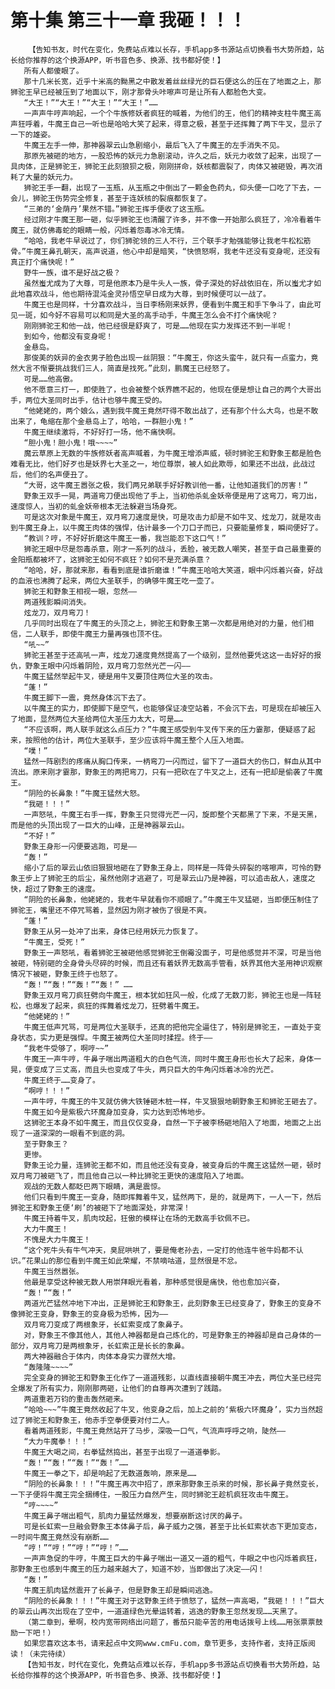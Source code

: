 # 第十集 第三十一章 我砸！！！
        【告知书友，时代在变化，免费站点难以长存，手机app多书源站点切换看书大势所趋，站长给你推荐的这个换源APP，听书音色多、换源、找书都好使！】
       所有人都傻眼了。
       那十几米长宽，近乎十米高的黝黑之中散发着丝丝绿光的巨石便这么的压在了地面之上，那狮驼王早已经被压到了地面以下，刚才那骨头咔嚓声可是让所有人都脸色大变。
       “大王！”“大王！”“大王！”“大王！”……
       一声声牛哼声响起，一个个牛族修妖者疯狂的喊着，为他们的王，他们的精神支柱牛魔王高声狂呼着，牛魔王自己一听也是哈哈大笑了起来，得意之极，甚至于还挥舞了两下牛叉，显示了一下的雄姿。
       牛魔王左手一伸，那神器翠云山急剧缩小，最后飞入了牛魔王的左手消失不见。
       那原先被砸的地方，一股恐怖的妖元力急剧滚动，许久之后，妖元力收敛了起来，出现了一具肉体，正是狮驼王，狮驼王此刻狼狈之极，刚刚拼命，妖核都震裂了，肉体又被砸毁，再次消耗了大量的妖元力。
       狮驼王手一翻，出现了一玉瓶，从玉瓶之中倒出了一颗金色药丸，仰头便一口吃了下去，一会儿，狮驼王伤势完全修复，甚至于连妖核的裂痕都恢复了。
       “三弟的‘金荫丹’果然不错。”狮驼王挥手便收了这玉瓶。
       经过刚才牛魔王那一砸，似乎狮驼王也清醒了许多，并不像一开始那么疯狂了，冷冷看着牛魔王，就仿佛毒蛇的眼睛一般，闪烁着怨毒冰冷无情。
       “哈哈，我老牛早说过了，你们狮驼领的三人不行，三个联手才勉强能够让我老牛松松筋骨。”牛魔王鼻孔朝天，高声说道，他心中却是暗笑，“快愤怒啊，我老牛还没有变身呢，还没有真正打个痛快呢！”
       野牛一族，谁不是好战之极？
       虽然蚩尤成为了大尊，可是他原本乃是牛头人一族，骨子深处的好战依旧在，所以蚩尤才如此地喜欢战斗，他也期待混沌金灵孙悟空早日成为大尊，到时候便可以一战了。
       牛魔王也是同样，十分喜欢战斗，当日李杨刚来妖界，便看到牛魔王和手下争斗了，由此可见一斑，如今好不容易可以和同是大圣的高手动手，牛魔王怎么会不打个痛快呢？
       刚刚狮驼王和他一战，他已经很是舒爽了，可是……他现在实力发挥还不到一半呢！
       到如今，他都没有变身呢！
       金悬岛。
       那俊美的妖异的金衣男子脸色出现一丝阴狠：“牛魔王，你这头蛮牛，就只有一点蛮力，竟然大言不惭要挑战我们三人，简直是找死。”此刻，鹏魔王已经怒了。
       可是……他高傲。
       他不愿意三打一，即使胜了，也会被整个妖界瞧不起的，他现在便是想让自己的两个大哥出手，两位大圣同时出手，估计也够牛魔王受的。
       “他姥姥的，两个娘么，遇到我牛魔王竟然吓得不敢出战了，还有那个什么大鸟，也是不敢出来了，龟缩在那个金悬岛上了，哈哈，一群胆小鬼！”
       牛魔王继续激将，不好好打一场，他不痛快啊。
       “胆小鬼！胆小鬼！哦~~~~”
       魔云草原上无数的牛族修妖者高声喊着，为牛魔王增添声威，顿时狮驼王和野象王都是脸色难看无比，他们好歹也是妖界七大圣之一，地位尊崇，被人如此欺辱，如果还不出战，此战过后，他们的名声便丑了。
       “大哥，这牛魔王嚣张之极，我们两兄弟联手好好教训他一番，让他知道我们的厉害！”
       野象王双手一晃，两道弯刀便出现他了手上，当初他杀虬金妖帝便是用了这弯刀，弯刀出，速度惊人，当初的虬金妖帝根本无法躲避当场身死。
       可是这次对象是牛魔王，双月弯刀速度是快，可是攻击力却是不如牛叉、炫龙刀，就是攻击到牛魔王身上，以牛魔王肉体的强悍，估计最多一个刀口子而已，只要能量修复，瞬间便好了。
       “教训？哼，不好好折磨这牛魔王一番，我岂能忍下这口气！”
       狮驼王眼中尽是怨毒杀意，刚才一系列的战斗，丢脸，被无数人嘲笑，甚至于自己最重要的金阳瓶都被坏了，这狮驼王如何不疯狂？如何不是充满杀意？
       “哈哈，好，那就来那，看看到底是谁折磨谁！”牛魔王哈哈大笑道，眼中闪烁着兴奋，好战的血液也沸腾了起来，两位大圣联手，的确够牛魔王吃一壶了。
       狮驼王和野象王相视一眼，忽然——
       两道残影瞬间消失。
       炫龙刀，双月弯刀！
       几乎同时出现在了牛魔王的头顶之上，狮驼王和野象王第一次都是用绝对的力量，他们相信，二人联手，即使牛魔王力量再强也顶不住。
       “吼~~”
       狮驼王甚至于还高吼一声，炫龙刀速度竟然提高了一个级别，显然他要凭这这一击好好的报仇，野象王眼中闪烁着阴险，双月弯刀忽然光芒一闪——
       牛魔王猛然举起牛叉，硬是用牛叉要顶住两位大圣的攻击。
       “蓬！”
       牛魔王脚下一震，竟然身体沉下去了。
       以牛魔王的实力，即使脚下是空气，也能够保证凌空站着，不会沉下去，可是现在却被压入了地面，显然两位大圣给两位大圣压力太大，可是……
       “不应该啊，两人联手就这么点压力？”牛魔王感受到牛叉传下来的压力霎那，便疑惑了起来，按照他的估计，两位大圣联手，至少应该将牛魔王整个人压入地面。
       “噗！”
       猛然一阵剧烈的疼痛从胸口传来，一柄弯刀一闪而过，留下了一道巨大的伤口，鲜血从其中流出。原来刚才霎那，野象王的两把弯刀，只有一把砍在了牛叉之上，还有一把却是偷袭了牛魔王。
       “阴险的长鼻象！”牛魔王猛然大怒。
       “我砸！！！”
       一声怒吼，牛魔王右手一挥，野象王只觉得光芒一闪，旋即整个天都黑了下来，不是天黑，而是他的头顶出现了一巨大的山峰，正是神器翠云山。
       “不好！”
       野象王身形一闪便要逃跑，可是——
       “轰！”
       缩小了后的翠云山依旧狠狠地砸在了野象王身上，同样是一阵骨头碎裂的喀嚓声，可怜的野象王步上了狮驼王的后尘，虽然他刚才逃避了，可是翠云山乃是神器，可以追击敌人，速度之快，超过了野象王的速度。
       “阴险的长鼻象，他姥姥的，我老牛早就看你不顺眼了。”牛魔王牛叉猛砸，当即便压制住了狮驼王，嘴里还不停咒骂着，显然因为刚才被伤了很是不爽。
       “蓬！”
       野象王从另一处冲了出来，身体已经用妖元力恢复了。
       “牛魔王，受死！”
       野象王一声怒吼，看着狮驼王被砸他感觉狮驼王倒霉没面子，可是他感觉并不深，可是当他被砸，特别砸的全身骨头尽碎的时候，而且还有着妖界无数高手管看，妖界其他大圣用神识观察情况下被砸，野象王终于也怒了。
       “轰！”“轰！”“轰！”“轰！” ……
       野象王双月弯刀疯狂劈向牛魔王，根本犹如狂风一般，化成了无数刀影，狮驼王也是一阵轻松，也爆发了起来，疯狂的挥舞着炫龙刀，狂劈着牛魔王。
       “他姥姥的！”
       牛魔王低声咒骂，可是两位大圣联手，还真的把他完全逼住了，特别是狮驼王，一直处于变身状态，实力更是强悍。牛魔王被两位大圣同时揉捏。终于——
       “我老牛受够了，啊哼~~”
       牛魔王一声牛哼，牛鼻子喘出两道粗大的白色气流，同时牛魔王身形也长大了起来，身体一晃，便变成了三丈高，而且头也变成了牛头，两只巨大的牛角闪烁着冰冷的光芒。
       牛魔王终于……变身了。
       “啊哼！！！”
       一声牛哼，牛魔王的牛叉就仿佛大铁锤砸木桩一样，牛叉狠狠地朝野象王和狮驼王砸去了。
       牛魔王如今是紫极六环魔身加变身，实力达到恐怖地步。
       这狮驼王本身不如牛魔王，而且仅仅变身，自然一下子被李杨砸地陷入了地面，地面之上出现了一道深深的一眼看不到底的洞。
       至于野象王？
       更惨。
       野象王论力量，连狮驼王都不如，而且他还没有变身，被变身后的牛魔王这猛然一砸，顿时双月弯刀被砸飞了，而且他自己以一种比狮驼王更快的速度陷入了地面。
       观战的无数人都眨巴两下眼睛，满是震惊。
       他们只看到牛魔王一变身，随即挥舞着牛叉，猛然两下，是的，就是两下，一人一下，然后狮驼王和野象王便‘刷’的被砸下了地面深处，非常深！
       牛魔王持着牛叉，肌肉坟起，狂傲的模样让在场的无数高手钦佩不已。
       大力牛魔王！
       不愧是大力牛魔王！
       “这个死牛头有牛气冲天，臭屁哄哄了，要是俺老孙去，一定打的他连牛爸牛妈都不认识。”花果山的那位看到牛魔王如此荣耀，不禁嘀咕道，显然很是不忿。
       牛魔王当然嚣张。
       他最是享受这种被无数人用崇拜眼光看着，那种感觉很是痛快，他也愈加兴奋，
       “轰！”“轰！”
       两道光芒猛然冲地下冲出，正是狮驼王和野象王，此刻野象王已经变身了，野象王的变身不像狮驼王变身，野象王的变身极为恐怖，因为——
       双月弯刀变成了两根象牙，长虹索变成了象鼻子。
       对，野象王不像其他人，其他人神器都是自己炼化的，可是野象王的神器却是自己身体的一部分，双月弯刀是两根象牙，长虹索正是长长的象鼻。
       两大神器融合于体内，肉体本身实力骤然大增。
       “轰隆隆~~~~”
       完全变身的狮驼王和野象王化作了一道道残影，以直线直接朝牛魔王冲去，两位大圣已经完全爆发了所有实力，刚刚那两砸，让他们的自尊再次遭到了践踏。
       两道重若万钧的重击轰然砸来。
       “哈哈~~~”牛魔王竟然收起了牛叉，他变身之后，加上之前的‘紫极六环魔身’，实力当然超过了狮驼王和野象王，他赤手空拳便要对付二人。
       看着两道残影，牛魔王竟然站开了马步，深吸一口气，气流声呼呼之响，陡然——
       “大力牛魔拳！！！”
       牛魔王大喝之间，右拳猛然捣出，甚至于出现了一道道拳影。
       “轰！”“轰！”“轰！”“轰！”……
       牛魔王一拳之下，却是响起了无数道轰响，原来是……
       “阴险的长鼻象！！！”牛魔王再次中招了，原来那野象王杀来的时候，那长鼻子竟然变长，一下子便将牛魔王完全捆缚住，一股压力自然产生，同时狮驼王趁机疯狂攻击牛魔王。
       “哼~~~~”
       牛魔王鼻子喘出粗气，肌肉力量猛然爆发，想要崩断这讨厌的鼻子。
       可是长虹索一旦融会野象王本体鼻子后，鼻子威力之强，甚至于比长虹索状态下更加变态，一时间牛魔王竟然没有崩断……
       “哼！”“哼！”“哼！”“哼！”……
       一声声急促的牛哼，牛魔王巨大的牛鼻子喘出一道又一道的粗气，牛眼之中也闪烁着疯狂，那野象王也感到牛魔王的压力越来越大了，知道不妙，当即做出了决定——闪！
       “轰！”
       牛魔王肌肉猛然震开了长鼻子，但是野象王却是瞬间逃逸。
       “阴险的长鼻象！！！”牛魔王对于这野象王终于愤怒了，猛然一声高喝，“我砸！！！”巨大的翠云山再次出现在了空中，一道道绿色光晕运转着，逃逸的野象王忽然发现……天黑了。
       （第二章到，晕啊，校内宽带网络出问题了，番茄只能辛苦的用电话拨号上线……用张票票鼓励一下吧！）
       如果您喜欢这本书，请来起点中文网www.cmFu.com，章节更多，支持作者，支持正版阅读！（未完待续）
       【告知书友，时代在变化，免费站点难以长存，手机app多书源站点切换看书大势所趋，站长给你推荐的这个换源APP，听书音色多、换源、找书都好使！】